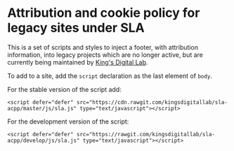 # Attribution and cookie policy for legacy sites under SLA

This is a set of scripts and styles to inject a footer, with attribution information, into legacy projects which are no longer active, but are currently being maintained by [King's Digital Lab](https://kdl.kcl.ac.uk).

To add to a site, add the `script` declaration as the last element of `body`.

For the stable version of the script add:

```
<script defer="defer" src="https://cdn.rawgit.com/kingsdigitallab/sla-acpp/master/js/sla.js" type="text/javascript"></script>
```

For the development version of the script:

```
<script defer="defer" src="https://rawgit.com/kingsdigitallab/sla-acpp/develop/js/sla.js" type="text/javascript"></script>
```
